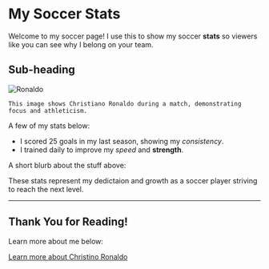 # My Soccer Stats
Welcome to my soccer page! I use this to show my soccer **stats** so viewers like you can see why I belong on your team.

## Sub-heading
![Ronaldo](https://upload.wikimedia.org/wikipedia/commons/8/8c/Cristiano_Ronaldo_2018.jpg)
```
This image shows Christiano Ronaldo during a match, demonstrating focus and athleticism.
```
A few of my stats below:
- I scored 25 goals in my last season, showing my *consistency*.
- I trained daily to improve my *speed* and **strength**.

A short blurb about the stuff above:

These stats represent my dedictaion and growth as a soccer player striving to reach the next level.

---
## Thank You for Reading!

Learn more about me below:

[Learn more about Christino Ronaldo](https://www.fifa.com/fifaplus/en/players/cristiano-ronaldo)